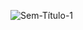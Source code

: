 ![Sem-Título-1](https://github.com/Selipearantes/DESAFIO---javaScript-burguer-1/assets/146665830/1cf483fe-9712-4cd0-bca0-eac65fd6e03a)
